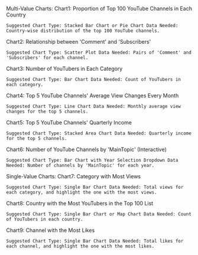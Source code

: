 Multi-Value Charts: 
Chart1: Proportion of Top 100 YouTube Channels in Each Country

    Suggested Chart Type: Stacked Bar Chart or Pie Chart Data Needed: Country-wise distribution of the top 100 YouTube channels. 

Chart2: Relationship between 'Comment' and 'Subscribers'

    Suggested Chart Type: Scatter Plot Data Needed: Pairs of 'Comment' and 'Subscribers' for each channel. 

Chart3: Number of YouTubers in Each Category

    Suggested Chart Type: Bar Chart Data Needed: Count of YouTubers in each category. 

Chart4: Top 5 YouTube Channels' Average View Changes Every Month

    Suggested Chart Type: Line Chart Data Needed: Monthly average view changes for the top 5 channels. 

Chart5: Top 5 YouTube Channels' Quarterly Income

    Suggested Chart Type: Stacked Area Chart Data Needed: Quarterly income for the top 5 channels. 

Chart6: Number of YouTube Channels by 'MainTopic' (Interactive)

    Suggested Chart Type: Bar Chart with Year Selection Dropdown Data Needed: Number of channels by 'MainTopic' for each year.

Single-Value Charts: 
Chart7: Category with Most Views

    Suggested Chart Type: Single Bar Chart Data Needed: Total views for each category, and highlight the one with the most views. 

Chart8: Country with the Most YouTubers in the Top 100 List

    Suggested Chart Type: Single Bar Chart or Map Chart Data Needed: Count of YouTubers in each country. 

Chart9: Channel with the Most Likes

    Suggested Chart Type: Single Bar Chart Data Needed: Total likes for each channel, and highlight the one with the most likes.